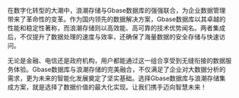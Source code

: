 在数字化转型的大潮中，浪潮存储与Gbase数据库的强强联合，为企业数据管理带来了革命性的变革。作为国内领先的数据解决方案，Gbase数据库以其卓越的性能和稳定性著称，而浪潮存储则以高效能、高可靠的技术优势闻名。两者集成后，不仅提升了数据处理的速度与效率，还确保了海量数据的安全存储与快速访问。

无论是金融、电信还是政府机构，用户都能通过这一组合享受到无缝衔接的数据服务体验。Gbase数据库与浪潮存储的完美融合，不仅满足了企业对大数据分析的需求，更为未来的智能化发展奠定了坚实基础。选择Gbase数据库与浪潮存储集成方案，就是选择了数据价值的最大化实现。让我们携手迈向智慧未来！